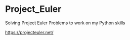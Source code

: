 Project_Euler
=============


Solving Project Euler Problems to work on my Python skills

https://projecteuler.net/
